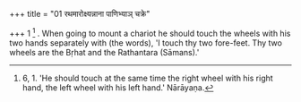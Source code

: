 +++
title = "01 रथमारोक्ष्यन्नाना पाणिभ्याञ् चक्रे"

+++
1 [^1] . When going to mount a chariot he should touch the wheels with his two hands separately with (the words), 'I touch thy two fore-feet. Thy two wheels are the Bṛhat and the Rathantara (Sāmans).'


[^1]:  6, 1. 'He should touch at the same time the right wheel with his right hand, the left wheel with his left hand.' Nārāyaṇa.
